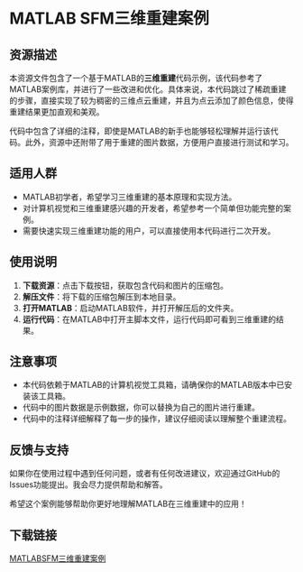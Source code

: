# MATLAB SFM三维重建案例

## 资源描述

本资源文件包含了一个基于MATLAB的**三维重建**代码示例，该代码参考了MATLAB案例库，并进行了一些改进和优化。具体来说，本代码跳过了稀疏重建的步骤，直接实现了较为稠密的三维点云重建，并且为点云添加了颜色信息，使得重建结果更加直观和美观。

代码中包含了详细的注释，即使是MATLAB的新手也能够轻松理解并运行该代码。此外，资源中还附带了用于重建的图片数据，方便用户直接进行测试和学习。

## 适用人群

- MATLAB初学者，希望学习三维重建的基本原理和实现方法。
- 对计算机视觉和三维重建感兴趣的开发者，希望参考一个简单但功能完整的案例。
- 需要快速实现三维重建功能的用户，可以直接使用本代码进行二次开发。

## 使用说明

1. **下载资源**：点击下载按钮，获取包含代码和图片的压缩包。
2. **解压文件**：将下载的压缩包解压到本地目录。
3. **打开MATLAB**：启动MATLAB软件，并打开解压后的文件夹。
4. **运行代码**：在MATLAB中打开主脚本文件，运行代码即可看到三维重建的结果。

## 注意事项

- 本代码依赖于MATLAB的计算机视觉工具箱，请确保你的MATLAB版本中已安装该工具箱。
- 代码中的图片数据是示例数据，你可以替换为自己的图片进行重建。
- 代码中的注释详细解释了每一步的操作，建议仔细阅读以理解整个重建流程。

## 反馈与支持

如果你在使用过程中遇到任何问题，或者有任何改进建议，欢迎通过GitHub的Issues功能提出。我会尽力提供帮助和解答。

希望这个案例能够帮助你更好地理解MATLAB在三维重建中的应用！

## 下载链接

[MATLABSFM三维重建案例](https://pan.quark.cn/s/953620463f0e)
